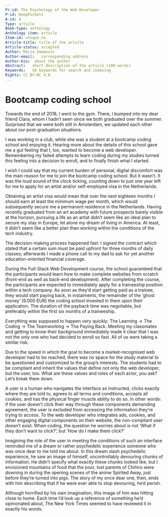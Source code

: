```yaml
---
Pr-id: The Psychology of the Web Developer 
P-id: DeepPockets
A-id: 4
Type: article
Book-type: anthology
Anthology item: article
Item-id: unique no.
Article-title: title of the article
Article-status: accepted
Author: Maisa Imamović
Author-email:   corresponding address
Author-bio:  about the author
Abstract:   short description of the article (100 words)
Keywords:   50 keywords for search and indexing
Rights: CC BY-NC 4.0
...
```


# Bootcamp coding school

Towards the end of 2018, I went to the gym. There, I bumped into my dear friend Clara, whom I hadn’t seen since we both graduated over the summer. Surprised that we were both still in Amsterdam, we updated each other about our post-graduation situations. 

I was working in a club, while she was a student at a bootcamp coding school and enjoying it. Hearing more about the details of this school gave me a gut feeling that I, too, wanted to become a web developer. Remembering my failed attempts to learn coding during my studies turned this feeling into a decision to enroll, and to finally finish what I started. 

I wish I could say that my current burden of personal, digital discomfort was the main reason for me to join the bootcamp coding school. But it wasn’t. It was the loud sound of the clock ticking,  counting down to just one year left for me to apply for an artist and/or self-employed visa in the Netherlands. 

Obtaining an artist visa would mean that over the next eighteen months I should earn at least the minimum wage per month, which would subsequently secure me a permanent residence in the Netherlands. Having recently graduated from an art academy with future prospects barely visible at the horizon, pursuing a life as an artist didn’t seem like an ideal plan to secure my stay in Europe, let alone my dream of living in America. At least, it didn’t seem like a better plan than working within the conditions of the tech industry. 

The decision-making process happened fast: I signed the contract which stated that a certain sum must be paid upfront for three months of daily classes; afterwards I made a phone call to my dad to ask for yet another education-oriented financial coverage.

During the Full-Stack Web Development course, the school guaranteed that the participants would learn how to make complete websites from scratch (front-end as well as back-end development). After completing the course, the participants are expected to immediately apply for a traineeship position within a tech company. As soon as they’d start getting paid as a trainee, they would start paying back, in instalments, the remainder of the ‘ghost money’ (6.000 EUR) the coding school invested in them upon their application. The duration of the payback time was negotiable, but preferably within the first six months of a traineeship.

Everything was supposed to happen very quickly: The Learning → The Coding → The Teamworking → The Paying Back. Meeting my classmates and getting to know their background immediately made it clear that I was not the only one who had decided to enroll so fast. All of us were taking a similar risk. 

Due to the speed in which the goal to become a market-recognised web developer had to be reached, there was no space for the study material to be questioned and customized to the group’s interests. The students had to be compliant and inherit the values that define not only the web developer, but the user, too. What are these values and roles of each actor, you ask? Let’s break them down.

A user is a human who navigates the interface as instructed, clicks exactly where they are told to, agrees to all terms and conditions, accepts all cookies, and has the physical finger muscle ability to do so. In other words: if the user doesn’t click their way through these components demanding agreement, the user is excluded from accessing the information they’re trying to access. To the web developer who integrates ads, cookies, and other engaging digital components on their website, the non-compliant user doesn’t exist. When coding, the question he worries about is not ‘What if they don’t want to click?’, but ‘How do I make them click?’

Imagining the role of the user in meeting the conditions of such an interface reminded me of a dream or rather psychedelic experience someone who was once dear to me told me about. In this dream slash psychedelic experience, he saw an image of himself, uncontrollably devouring chunks of information. He didn’t specify what exactly these chunks looked like, but I envisioned mountains of food that the poor, lost parents of Chihiro were downing in during the opening scenes of the anime Spirited Away, just before they’re turned into pigs. The story of my once dear one, then, ends with him describing that if he were ever able to stop devouring, he’d perish.  

Although horrified by his own imagination, this image of him was hitting close to home. Each time I’d look up a reference of something he’d opinionated about, The New York Times seemed to have reviewed it in exactly his words.
